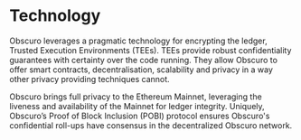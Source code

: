 ---
---
# Technology 

Obscuro leverages a pragmatic technology for encrypting the ledger, Trusted Execution Environments (TEEs). TEEs provide robust confidentiality guarantees with certainty over the code running. They allow Obscuro to offer smart contracts, decentralisation, scalability and privacy in a way other privacy providing techniques cannot.

Obscuro brings full privacy to the Ethereum Mainnet, leveraging the liveness and availability of the Mainnet for ledger integrity. Uniquely, Obscuro’s Proof of Block Inclusion (POBI) protocol ensures Obscuro's confidential roll-ups have consensus in the decentralized Obscuro network.